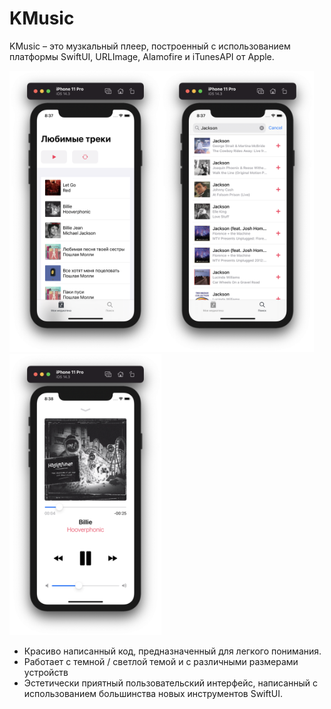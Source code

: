 # KMusic

KMusic – это музкальный плеер, построенный с использованием платформы SwiftUI, URLImage, Alamofire и iTunesAPI от Apple.

<img src="https://github.com/VestaCute/KMusic/blob/main/Screen1.png" height=450><img src="https://github.com/VestaCute/KMusic/blob/main/Screen2.png" height=450><img src="https://github.com/VestaCute/KMusic/blob/main/Screen3.png" height=450>


- Красиво написанный код,  предназначенный для легкого понимания.
- Работает с темной / светлой темой и с различными размерами устройств
- Эстетически приятный пользовательский интерфейс, написанный с использованием большинства новых инструментов SwiftUI.
